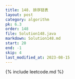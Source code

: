 ```yaml
---
title: 148. 排序链表
layout: post
category: algorithm
pk: 6.3
order: 148
file: Solution148.java
markdown: Solution148.md
start: 20
end: -1
skip: 4
last_modified_at: 2023-08-15
---
```


{% include leetcode.md %}